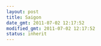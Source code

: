 ```yaml
---
layout: post
title: Saigon
date_gmt: 2011-07-02 12:17:52
modified_gmt: 2011-07-02 12:17:52
status: inherit
---
```


